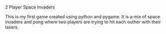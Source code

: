 2 Player Space Invaders

This is my first game created using python and pygame. It is a mix of space invaders and pong where two players are trying to hit each outher with their lasers.
